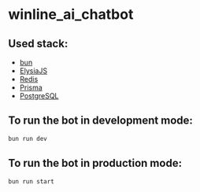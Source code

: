 # winline_ai_chatbot

## Used stack:

- [bun](https://bun.sh)
- [ElysiaJS](https://elysiajs.com/)
- [Redis](https://redis.io/)
- [Prisma](https://www.prisma.io/)
- [PostgreSQL](https://www.postgresql.org/)

## To run the bot in development mode:

```bash
bun run dev
```

## To run the bot in production mode:

```bash
bun run start
```
